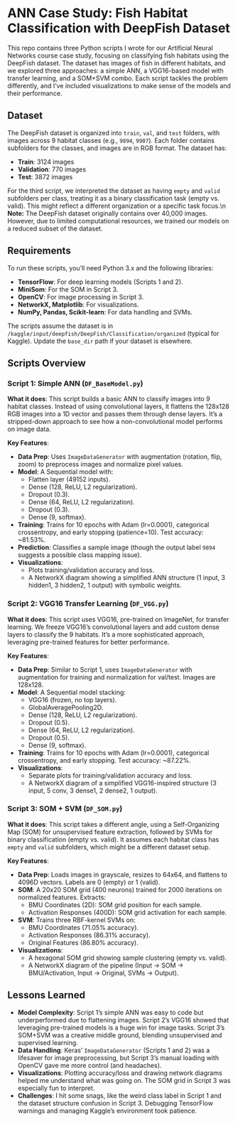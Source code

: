 # ANN Case Study: Fish Habitat Classification with DeepFish Dataset
This repo contains three Python scripts I wrote for our Artificial Neural Networks course case study, focusing on classifying fish habitats using the DeepFish dataset. The dataset has images of fish in different habitats, and we explored three approaches: a simple ANN, a VGG16-based model with transfer learning, and a SOM+SVM combo. Each script tackles the problem differently, and I’ve included visualizations to make sense of the models and their performance. 
## Dataset

The DeepFish dataset is organized into `train`, `val`, and `test` folders, with images across 9 habitat classes (e.g., `9894`, `9907`). Each folder contains subfolders for the classes, and images are in RGB format. The dataset has:

- **Train**: 3124 images
- **Validation**: 770 images
- **Test**: 3872 images

For the third script, we interpreted the dataset as having `empty` and `valid` subfolders per class, treating it as a binary classification task (empty vs. valid). This might reflect a different organization or a specific task focus.\n
**Note:**
The DeepFish dataset originally contains over 40,000 images. However, due to limited computational resources, we trained our models on a reduced subset of the dataset.

## Requirements

To run these scripts, you’ll need Python 3.x and the following libraries:

- **TensorFlow**: For deep learning models (Scripts 1 and 2).
- **MiniSom**: For the SOM in Script 3.
- **OpenCV**: For image processing in Script 3.
- **NetworkX, Matplotlib**: For visualizations.
- **NumPy, Pandas, Scikit-learn**: For data handling and SVMs.

The scripts assume the dataset is in `/kaggle/input/deepfish/DeepFish/Classification/organized` (typical for Kaggle). Update the `base_dir` path if your dataset is elsewhere.

## Scripts Overview

### Script 1: Simple ANN (`DF_BaseModel.py`)

**What it does**: This script builds a basic ANN to classify images into 9 habitat classes. Instead of using convolutional layers, it flattens the 128x128 RGB images into a 1D vector and passes them through dense layers. It’s a stripped-down approach to see how a non-convolutional model performs on image data.

**Key Features**:

- **Data Prep**: Uses `ImageDataGenerator` with augmentation (rotation, flip, zoom) to preprocess images and normalize pixel values.
- **Model**: A Sequential model with:
  - Flatten layer (49152 inputs).
  - Dense (128, ReLU, L2 regularization).
  - Dropout (0.3).
  - Dense (64, ReLU, L2 regularization).
  - Dropout (0.3).
  - Dense (9, softmax).
- **Training**: Trains for 10 epochs with Adam (lr=0.0001), categorical crossentropy, and early stopping (patience=10). Test accuracy: \~81.53%.
- **Prediction**: Classifies a sample image (though the output label `9894` suggests a possible class mapping issue).
- **Visualizations**:
  - Plots training/validation accuracy and loss.
  - A NetworkX diagram showing a simplified ANN structure (1 input, 3 hidden1, 3 hidden2, 1 output) with symbolic weights.

### Script 2: VGG16 Transfer Learning (`DF_VGG.py`)

**What it does**: This script uses VGG16, pre-trained on ImageNet, for transfer learning. We freeze VGG16’s convolutional layers and add custom dense layers to classify the 9 habitats. It’s a more sophisticated approach, leveraging pre-trained features for better performance.

**Key Features**:

- **Data Prep**: Similar to Script 1, uses `ImageDataGenerator` with augmentation for training and normalization for val/test. Images are 128x128.
- **Model**: A Sequential model stacking:
  - VGG16 (frozen, no top layers).
  - GlobalAveragePooling2D.
  - Dense (128, ReLU, L2 regularization).
  - Dropout (0.5).
  - Dense (64, ReLU, L2 regularization).
  - Dropout (0.5).
  - Dense (9, softmax).
- **Training**: Trains for 10 epochs with Adam (lr=0.0001), categorical crossentropy, and early stopping. Test accuracy: \~87.22%.
- **Visualizations**:
  - Separate plots for training/validation accuracy and loss.
  - A NetworkX diagram of a simplified VGG16-inspired structure (3 input, 5 conv, 3 dense1, 2 dense2, 1 output).

### Script 3: SOM + SVM (`DF_SOM.py`)

**What it does**: This script takes a different angle, using a Self-Organizing Map (SOM) for unsupervised feature extraction, followed by SVMs for binary classification (empty vs. valid). It assumes each habitat class has `empty` and `valid` subfolders, which might be a different dataset setup.

**Key Features**:

- **Data Prep**: Loads images in grayscale, resizes to 64x64, and flattens to 4096D vectors. Labels are 0 (empty) or 1 (valid).
- **SOM**: A 20x20 SOM grid (400 neurons) trained for 2000 iterations on normalized features. Extracts:
  - BMU Coordinates (2D): SOM grid position for each sample.
  - Activation Responses (400D): SOM grid activation for each sample.
- **SVM**: Trains three RBF-kernel SVMs on:
  - BMU Coordinates (71.05% accuracy).
  - Activation Responses (86.31% accuracy).
  - Original Features (86.80% accuracy).
- **Visualizations**:
  - A hexagonal SOM grid showing sample clustering (empty vs. valid).
  - A NetworkX diagram of the pipeline (Input → SOM → BMU/Activation, Input → Original, SVMs → Output).

## Lessons Learned

- **Model Complexity**: Script 1’s simple ANN was easy to code but underperformed due to flattening images. Script 2’s VGG16 showed that leveraging pre-trained models is a huge win for image tasks. Script 3’s SOM+SVM was a creative middle ground, blending unsupervised and supervised learning.
- **Data Handling**: Keras’ `ImageDataGenerator` (Scripts 1 and 2) was a lifesaver for image preprocessing, but Script 3’s manual loading with OpenCV gave me more control (and headaches).
- **Visualizations**: Plotting accuracy/loss and drawing network diagrams helped me understand what was going on. The SOM grid in Script 3 was especially fun to interpret.
- **Challenges**: I hit some snags, like the weird class label in Script 1 and the dataset structure confusion in Script 3. Debugging TensorFlow warnings and managing Kaggle’s environment took patience.
